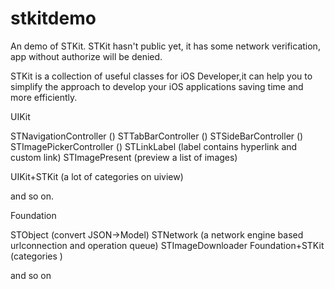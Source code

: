 stkitdemo
=========

An demo of STKit. STKit hasn't public yet, it has some network verification, app without authorize will be denied.

STKit is a collection of useful classes for iOS Developer,it can help you to simplify the approach to develop your iOS applications saving time and more efficiently.

UIKit

STNavigationController ()
STTabBarController ()
STSideBarController ()
STImagePickerController ()
STLinkLabel (label contains hyperlink and custom link)
STImagePresent (preview a list of images)

UIKit+STKit (a lot of categories on uiview)

and so on.

Foundation

STObject (convert JSON->Model)
STNetwork (a network engine based urlconnection and operation queue)
STImageDownloader
Foundation+STKit (categories )

and so on



